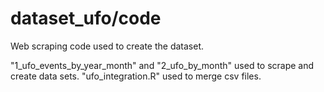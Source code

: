 # dataset_ufo/code

Web scraping code used to create the dataset.

"1_ufo_events_by_year_month" and "2_ufo_by_month" used to scrape and create data sets.
"ufo_integration.R" used to merge csv files.
